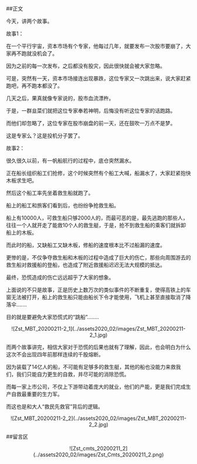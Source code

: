 ##正文

今天，讲两个故事。

故事1：

在一个平行宇宙，资本市场有个专家，他每过几年，就要发布一次股市要崩了，大家再不跑就没机会了。

因为之前的每一次发布，之后都没有股灾，因此很快就会被大家忽略。

可是，突然有一天，资本市场接连出现暴跌，这位专家又一次跳出来，说大家赶紧跑吧，再不跑本都没了。

几天之后，果真就像专家说的，股市血流漂杵。

于是，一群韭菜们就把这位专家奉若神明，后悔没有听这位专家的话跑路。

而他们却忽略了，这位专家在股市崩盘的前一天，还在鼓吹一万点不是梦。

这是专家么？这是投机分子罢了。


故事2：

很久很久以前，有一帆船航行的过程中，底仓突然漏水。

正在船长组织船工们抢修，这个时候突然有个船工大喊，船漏水了，大家赶紧抱快木板求生吧。

然后这个船工率先坐着救生船就跑了。

船上的船工和旅客们看到后，也纷纷争抢救生船。

船上有10000人，可救生船只够2000人的，而最可恶的是，最先逃跑的那些人，往往一个人就开走了能救10个人的救生艇，于是，抢不到救生船的乘客们就拆卸船上的木板。

而此时的船，又缺船工又缺木板，修船的速度根本比不过船漏的速度。

更惨的是，不仅争夺救生船和木板的过程中造成了巨大的伤亡，那些向周围游去的救生船对救援船的登船，也造成了附近救援船迟迟无法大规模的抵达。

最终，恐慌造成的伤亡远远超乎了大家的想象。

上面说的不只是故事，正是历史上数万次的类似事件的不断重复，使得高铁上的车窗无法被打开，船上的救生船只能由船长下令才能使用，飞机上甚至直接取消了降落伞.......

目的就是要避免大家恐慌式的“跳船”........

 <div align="center">![Zst_MBT_20200211-2_1](../assets2020_02/images/Zst_MBT_20200211-2_1.jpg)</div>

而两个故事讲完，相信大家对于恐慌的后果也就有了理解，因此，也会明白为什么这次不会出现四年前那样连续的千股熔断。

因为装载了14亿人的船，不可能有足够多的救生艇，其他的船也没能力来救我们，我们只能自力更生的自救，并尽可能的消除恐慌。

而每一家上市公司，不仅上下游带动着庞大的就业，他们的产能，更是我们完成生产自救最重要的生力军。

而这也是和大人“救民先救官”背后的逻辑。

 <div align="center">![Zst_MBT_20200211-2_2](../assets2020_02/images/Zst_MBT_20200211-2_2.jpg)</div>

##留言区
 <div align="center">![Zst_cmts_20200211_2](../assets2020_02/images/Zst_Cmts_20200211_2.png)</div>